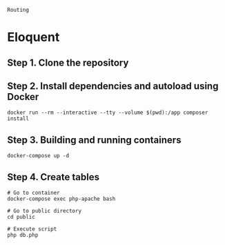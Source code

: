 ```
Routing
```
# Eloquent

## Step 1. Clone the repository

## Step 2. Install dependencies and autoload using Docker

```
docker run --rm --interactive --tty --volume $(pwd):/app composer install
```

## Step 3. Building and running containers

```
docker-compose up -d
```

## Step 4. Create tables
```
# Go to container
docker-compose exec php-apache bash

# Go to public directory
cd public

# Execute script
php db.php
```